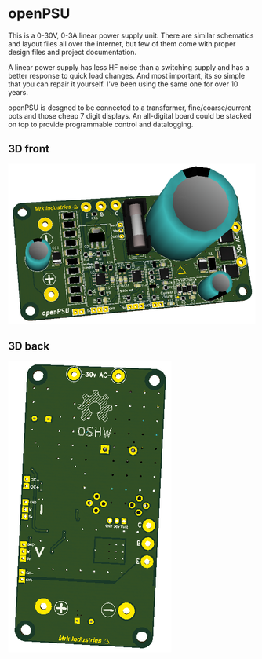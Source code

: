 openPSU
=============

This is a 0-30V, 0-3A linear power supply unit. There are similar schematics and layout files all over the internet, but few of them come with proper design files and project documentation.

A linear power supply has less HF noise than a switching supply and has a better response to quick load changes. And most important, its so simple that you can repair it yourself. I've been using the same one for over 10 years.

openPSU is desgned to be connected to a transformer, fine/coarse/current pots and those cheap 7 digit displays. An all-digital board could be stacked on top to provide programmable control and datalogging.

## 3D front
![Alt text](/hardware/doc/images/3d_front.png?raw=true "3D view")
## 3D back
![Alt text](/hardware/doc/images/3d_back.png?raw=true "3D view")
